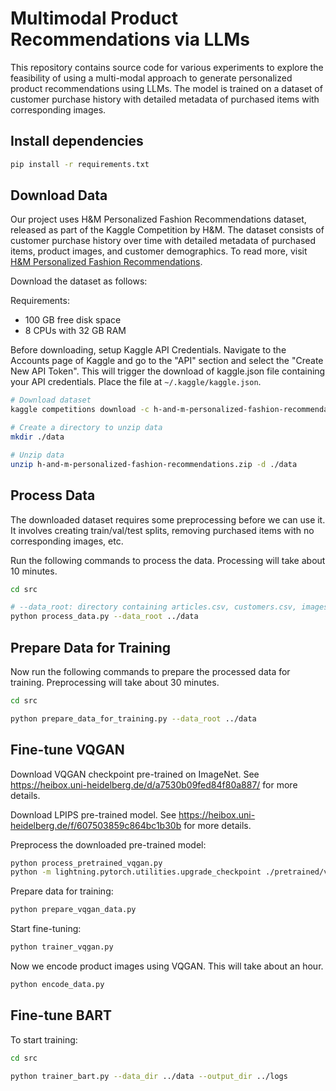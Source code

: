 # Multimodal Product Recommendations via LLMs

This repository contains source code for various experiments to explore the feasibility of using a multi-modal approach to generate personalized product recommendations using LLMs. The model is trained on a dataset of customer purchase history with detailed metadata of purchased items with corresponding images.

## Install dependencies

```sh
pip install -r requirements.txt
```

## Download Data

Our project uses H&M Personalized Fashion Recommendations dataset, released as part of the Kaggle Competition by H&M. The dataset consists of customer purchase history over time with detailed metadata of purchased items, product images, and customer demographics. To read more, visit
[H&M Personalized Fashion Recommendations](https://www.kaggle.com/competitions/h-and-m-personalized-fashion-recommendations/data).

Download the dataset as follows:

Requirements:

- 100 GB free disk space
- 8 CPUs with 32 GB RAM

Before downloading, setup Kaggle API Credentials. Navigate to the Accounts page of Kaggle and go to the "API" section and select the "Create New API Token". This will trigger the download of kaggle.json file containing your API credentials. Place the file at `~/.kaggle/kaggle.json`.

```sh
# Download dataset
kaggle competitions download -c h-and-m-personalized-fashion-recommendations

# Create a directory to unzip data
mkdir ./data

# Unzip data
unzip h-and-m-personalized-fashion-recommendations.zip -d ./data
```

## Process Data

The downloaded dataset requires some preprocessing before we can use it. It involves creating train/val/test splits, removing purchased items with no corresponding images, etc.

Run the following commands to process the data.
Processing will take about 10 minutes.

```sh
cd src

# --data_root: directory containing articles.csv, customers.csv, images, etc.
python process_data.py --data_root ../data
```

## Prepare Data for Training

Now run the following commands to prepare the processed data for training.
Preprocessing will take about 30 minutes.

```sh
cd src

python prepare_data_for_training.py --data_root ../data
```

## Fine-tune VQGAN

Download VQGAN checkpoint pre-trained on ImageNet. See https://heibox.uni-heidelberg.de/d/a7530b09fed84f80a887/ for more details.

Download LPIPS pre-trained model. See https://heibox.uni-heidelberg.de/f/607503859c864bc1b30b for more details.

Preprocess the downloaded pre-trained model:

```sh
python process_pretrained_vqgan.py
python -m lightning.pytorch.utilities.upgrade_checkpoint ./pretrained/vqgan.ckpt
```

Prepare data for training:

```sh
python prepare_vqgan_data.py
```

Start fine-tuning:

```sh
python trainer_vqgan.py
```

Now we encode product images using VQGAN. This will take about an hour.

```sh
python encode_data.py
```

## Fine-tune BART

To start training:

```sh
cd src

python trainer_bart.py --data_dir ../data --output_dir ../logs
```
